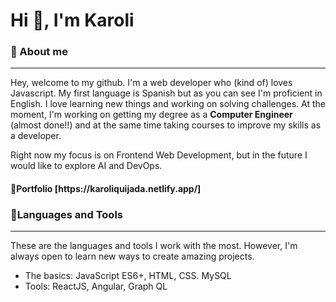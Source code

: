 <h1 align="left">Hi 👋, I'm Karoli</h1>

<h3 align="left">📄 About me</h3>
<hr>

Hey, welcome to my github. I'm a web developer who (kind of) loves Javascript. My first language is Spanish but as you can see I'm proficient in English. I love learning new things and working on solving challenges. At the moment, I'm working on getting my degree as a **Computer Engineer**  (almost done!!) and at the same time taking courses to improve my skills as a developer.

Right now my focus is on Frontend Web Development, but in the future I would like to explore AI and DevOps.
<h4 align="left"> 	🚀Portfolio [https://karoliquijada.netlify.app/]</h4>

<h3 align="left">🔨Languages and Tools</h3>
<hr>

These are the languages ​​and tools I work with the most. However, I'm always open to learn new ways to create amazing projects.
<ul>
 <li>The basics: JavaScript ES6+, HTML, CSS. MySQL</li>
 <li>Tools: ReactJS, Angular, Graph QL</li>
</ul>

